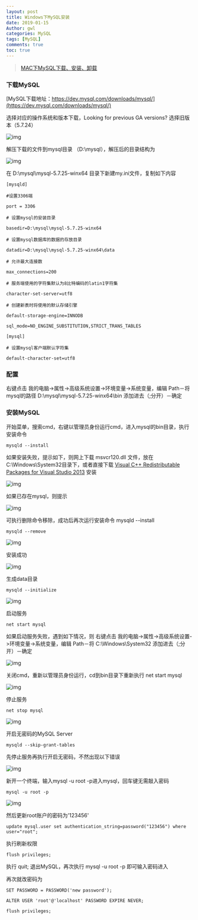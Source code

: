 ```yaml
---
layout: post
title: Windows下MySQL安装
date: 2019-01-15
Author: gwl
categories: MySQL
tags: [MySQL]
comments: true
toc: true
---
```


> [MAC下MySQL下载、安装、卸载](https://gwl.xyz/mac-mysql-download-installation-uninstall/)

### 下载MySQL

[MySQL下载地址：https://dev.mysql.com/downloads/mysql/](https://dev.mysql.com/downloads/mysql/)

选择对应的操作系统和版本下载，Looking for previous GA versions? 选择旧版本（5.7.24）

![img](https://github.com/mouos/image-hosting-service/raw/master/images/2019-01-15-windows-mysql-install-01.jpg)

解压下载的文件到mysql目录 （D:\mysql），解压后的目录结构为

![img](https://github.com/mouos/image-hosting-service/raw/master/images/2019-01-15-windows-mysql-install-02.jpg)

在 D:\mysql\mysql-5.7.25-winx64 目录下新建my.ini文件，复制如下内容

```
[mysqld]
 
#设置3306端
 
port = 3306
 
# 设置mysql的安装目录
 
basedir=D:\mysql\mysql-5.7.25-winx64
 
# 设置mysql数据库的数据的存放目录
 
datadir=D:\mysql\mysql-5.7.25-winx64\data
 
# 允许最大连接数
 
max_connections=200
 
# 服务端使用的字符集默认为8比特编码的latin1字符集
 
character-set-server=utf8
 
# 创建新表时将使用的默认存储引擎
 
default-storage-engine=INNODB
 
sql_mode=NO_ENGINE_SUBSTITUTION,STRICT_TRANS_TABLES
 
[mysql]
 
# 设置mysql客户端默认字符集
 
default-character-set=utf8
```

### 配置

右键点击 我的电脑->属性->高级系统设置->环境变量->系统变量，编辑 Path－将mysql的路径 D:\mysql\mysql-5.7.25-winx64\bin 添加进去（;分开）－确定

### 安装MySQL

开始菜单，搜索cmd，右键以管理员身份运行cmd，进入mysql的bin目录，执行安装命令

```
mysqld --install
```

如果安装失败，提示如下，则网上下载 msvcr120.dll 文件，放在C:\Windows\System32目录下，或者直接下载 [Visual C++ Redistributable Packages for Visual Studio 2013](https://www.microsoft.com/zh-CN/download/details.aspx?id=40784) 安装

![img](https://github.com/mouos/image-hosting-service/raw/master/images/2019-01-15-windows-mysql-install-03.jpg)

如果已存在mysql，则提示

![img](https://github.com/mouos/image-hosting-service/raw/master/images/2019-01-15-windows-mysql-install-04.jpg)

可执行删除命令移除，成功后再次运行安装命令 mysqld --install

```
mysqld --remove
```

![img](https://github.com/mouos/image-hosting-service/raw/master/images/2019-01-15-windows-mysql-install-05.jpg)

安装成功

![img](https://github.com/mouos/image-hosting-service/raw/master/images/2019-01-15-windows-mysql-install-06.jpg)

生成data目录

```
mysqld --initialize
```

![img](https://github.com/mouos/image-hosting-service/raw/master/images/2019-01-15-windows-mysql-install-07.jpg)

启动服务

```
net start mysql
```

如果启动服务失败，遇到如下情况，则 右键点击 我的电脑->属性->高级系统设置->环境变量->系统变量，编辑 Path－将 C:\Windows\System32 添加进去（;分开）－确定

![img](https://github.com/mouos/image-hosting-service/raw/master/images/2019-01-15-windows-mysql-install-08.jpg)

关闭cmd，重新以管理员身份运行，cd到bin目录下重新执行 net start mysql

![img](https://github.com/mouos/image-hosting-service/raw/master/images/2019-01-15-windows-mysql-install-09.jpg)

停止服务

```
net stop mysql
```

![img](https://github.com/mouos/image-hosting-service/raw/master/images/2019-01-15-windows-mysql-install-10.jpg)

开启无密码的MySQL Server

```
mysqld --skip-grant-tables
```

先停止服务再执行开启无密码，不然出现以下错误

![img](https://github.com/mouos/image-hosting-service/raw/master/images/2019-01-15-windows-mysql-install-11.jpg)

新开一个终端，输入mysql -u root -p进入mysql，回车键无需敲入密码

```
mysql -u root -p
```

![img](https://github.com/mouos/image-hosting-service/raw/master/images/2019-01-15-windows-mysql-install-12.jpg)

 然后更新root账户的密码为'123456'

```
update mysql.user set authentication_string=password("123456") where user="root";
```

执行刷新权限

```
flush privileges;
```

执行 quit; 退出MySQL，再次执行 mysql -u root -p 即可输入密码进入

再次就改密码为

```
SET PASSWORD = PASSWORD('new password');

ALTER USER 'root'@'localhost' PASSWORD EXPIRE NEVER;

flush privileges;
```